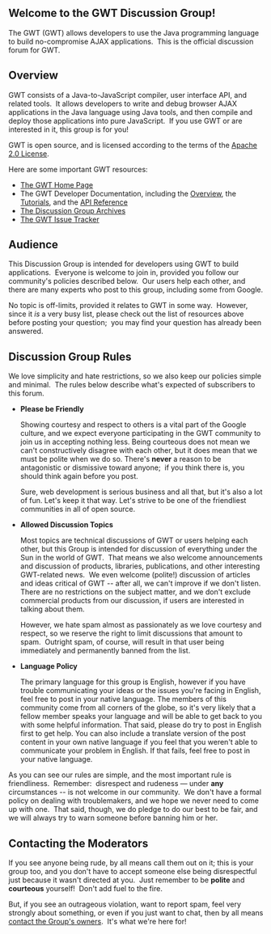 <h2>Welcome to the GWT Discussion Group!</h2>

<p>
The GWT (GWT) allows developers to use the Java
programming language to build no-compromise AJAX applications.&nbsp;
This is the official discussion forum for GWT.
</p>


<h2>Overview</h2>

<p>
GWT consists of a Java-to-JavaScript compiler, user interface API, and
related tools.&nbsp; It allows developers to write and debug browser
AJAX applications in the Java language using Java tools, and then
compile and deploy those applications into pure JavaScript.&nbsp; If
you use GWT or are interested in it, this group is for you!
</p>

<p>
GWT is open source, and is licensed according to the terms of the <a title="Apache 2.0 License" href="terms.html">Apache 2.0 License</a>.
</p>

<p>
Here are some important GWT resources:
</p>

<ul>
  <li><a title="The GWT Home Page" href="http://www.gwtproject.org">The GWT Home Page</a> </li>
  <li>The GWT Developer Documentation, including the
     <a title="Overview" href="docs/latest/">Overview</a>, the
     <a title="Tutorials" href="doc/latest/tutorial/index.html">Tutorials</a>, and the
     <a title="API Reference" href="doc/latest/RefGWTClassAPI.html">API Reference</a> </li>
  <li><a title="Discussion Group Archives" href="http://groups.google.com/group/Google-Web-Toolkit/topics">The Discussion Group Archives</a> </li>
  <li><a title="The GWT Issue Tracker" href="http://code.google.com/p/google-web-toolkit/issues/list">The GWT Issue Tracker</a></li>
</ul>


<h2>Audience</h2>

<p>
This Discussion Group is intended for developers using GWT to build
applications.&nbsp; Everyone is welcome to join in, provided you follow
our community's policies described below.&nbsp; Our users help each
other, and there are many experts who post to this group, including
some from Google.
</p>

<p>
No topic is off-limits, provided it relates to GWT in some way.&nbsp; However, since it <i>is</i> a
very busy list, please check out the list of resources above before
posting your question;&nbsp; you may find your question has already
been answered.
</p>


<h2>Discussion Group Rules</h2>

<p>
We love simplicity and hate restrictions, so we also keep our policies
simple and minimal.&nbsp; The rules below describe what's expected of
subscribers to this forum.
</p>


<ul>
  <li><b>Please be Friendly</b>

Showing courtesy and respect to others is a vital part of the
Google culture, and we expect everyone participating in the
GWT community to join us in accepting nothing less. Being
courteous does not mean we can't constructively disagree with
each other, but it does mean that we must be polite when we do so.
There's <b>never</b> a reason to be antagonistic or
dismissive toward anyone;&nbsp; if you think there is, you should think again before you post.
</p>

<p>
Sure, web development is serious business and all that, but it's
also a lot of fun. Let's keep it that way. Let's strive to be one of the
friendliest communities in all of open source.
</p>

  </li>
</ul>

<ul>
  <li><b>Allowed Discussion Topics</b>

Most topics are technical discussions of GWT or users helping each other,
but this Group is intended for discussion of everything under the Sun
in the world of GWT.&nbsp; That means we also welcome announcements and
discussion of products, libraries, publications, and other interesting
GWT-related news.&nbsp; We even welcome (polite!) discussion of
articles and ideas critical of GWT -- after all, we can't improve if we
don't listen.&nbsp; There are no restrictions on the subject matter,
and we don't exclude commercial products from our discussion, if users
are interested in talking about them.&nbsp; 
</p>

<p>
However, we hate spam almost as passionately as we love courtesy and respect, so we
reserve the right to limit discussions that amount to spam.&nbsp;
Outright spam, of course, will result in that user being immediately
and permanently banned from the list.
</p>
  </li>

  <li><b>Language Policy</b>

<p>
The primary language for this group is English, however if you have trouble communicating your ideas or the issues you're facing in English, feel free to post in your native language. The members of this community come from all corners of the globe, so it's very likely that a fellow member speaks your language and will be able to get back to you with some helpful information. That said, please do try to post in English first to get help. You can also include a translate version of the post content in your own native language if you feel that you weren't able to communicate your problem in English. If that fails, feel free to post in your native language.</b></b>
  </li>
</ul>

<p>
As you can see our rules are simple, and the most important rule is friendliness.&nbsp;
Remember:&nbsp; disrespect and rudeness &mdash; under <b>any</b> circumstances
-- is not welcome in our community.&nbsp; We don't have a formal policy
on dealing with troublemakers, and we hope we never need to come up
with one.&nbsp; That said, though, we do pledge to do our best to be
fair, and we will always try to warn someone before banning him or her.
</p>


<h2>Contacting the Moderators</h2>

<p>
If you see anyone being rude, by all means call them out on it; this is
your group too, and you don't have to accept someone else being
disrespectful just because it wasn't directed at you.&nbsp; Just remember to
be <b>polite</b> and <b>courteous</b> yourself!&nbsp; Don't add fuel to the fire.
</p>

<p>
But, if you see an outrageous violation, want to report spam, feel very
strongly about something, or even if you just want to chat, then by all
means <a title="contact the Group's owners" href="http://groups.google.com/group/Google-Web-Toolkit/post?sendowner=1&amp;_done=%2Fgroup%2FGoogle-Web-Toolkit%2Fabout%3F&amp;">contact the Group's owners</a>.&nbsp; It's what we're here for!
</p>


